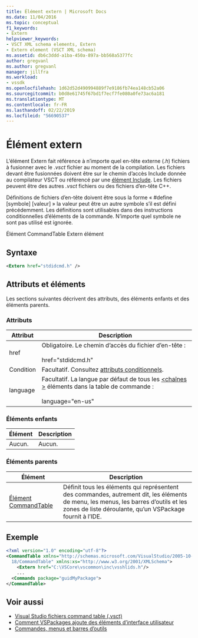 ```yaml
---
title: Élément extern | Microsoft Docs
ms.date: 11/04/2016
ms.topic: conceptual
f1_keywords:
- Extern
helpviewer_keywords:
- VSCT XML schema elements, Extern
- Extern element (VSCT XML schema)
ms.assetid: db6c3ddd-a1ba-450a-897a-bb568a5377fc
author: gregvanl
ms.author: gregvanl
manager: jillfra
ms.workload:
- vssdk
ms.openlocfilehash: 1d62d52d490994889f7e9186fb74ea148cb52a06
ms.sourcegitcommit: b0d8e61745f67bd1f7ecf7fe080a0fe73ac6a181
ms.translationtype: MT
ms.contentlocale: fr-FR
ms.lasthandoff: 02/22/2019
ms.locfileid: "56690537"
---
```

# <a name="extern-element"></a>Élément extern
L’élément Extern fait référence à n’importe quel en-tête externe (*.h*) fichiers à fusionner avec le *.vsct* fichier au moment de la compilation. Les fichiers devant être fusionnées doivent être sur le chemin d’accès Include donnée au compilateur VSCT ou référencé par une [élément Include](../extensibility/include-element.md). Les fichiers peuvent être des autres *.vsct* fichiers ou des fichiers d’en-tête C++.

 Définitions de fichiers d’en-tête doivent être sous la forme « #define [symbole] [valeur] » la valeur peut être un autre symbole s’il est défini précédemment. Les définitions sont utilisables dans des instructions conditionnelles d’éléments de la commande. N’importe quel symbole ne sont pas utilisé est ignorée.

 Élément CommandTable Extern élément

## <a name="syntax"></a>Syntaxe

```xml
<Extern href="stdidcmd.h" />
```

## <a name="attributes-and-elements"></a>Attributs et éléments
 Les sections suivantes décrivent des attributs, des éléments enfants et des éléments parents.

### <a name="attributes"></a>Attributs

|Attribut|Description|
|---------------|-----------------|
|href|Obligatoire. Le chemin d’accès du fichier d’en-tête :<br /><br /> href="stdidcmd.h"|
|Condition|Facultatif. Consultez [attributs conditionnels](../extensibility/vsct-xml-schema-conditional-attributes.md).|
|language|Facultatif. La langue par défaut de tous les [ \<chaînes >](../extensibility/strings-element.md) éléments dans la table de commande :<br /><br /> language="en-us"|

### <a name="child-elements"></a>Éléments enfants

|Élément|Description|
|-------------|-----------------|
|Aucun.|Aucun.|

### <a name="parent-elements"></a>Éléments parents

|Élément|Description|
|-------------|-----------------|
|[Élément CommandTable](../extensibility/commandtable-element.md)|Définit tous les éléments qui représentent des commandes, autrement dit, les éléments de menu, les menus, les barres d’outils et les zones de liste déroulante, qu’un VSPackage fournit à l’IDE.|

## <a name="example"></a>Exemple

```xml
<?xml version="1.0" encoding="utf-8"?>
<CommandTable xmlns="http://schemas.microsoft.com/VisualStudio/2005-10-
  18/CommandTable" xmlns:xs="http://www.w3.org/2001/XMLSchema">
    <Extern href="C:\VSCore\vscommon\inc\vsshlids.h"/>
    ...
  <Commands package="guidMyPackage">
</CommandTable>
```

## <a name="see-also"></a>Voir aussi
- [Visual Studio fichiers command table (.vsct)](../extensibility/internals/visual-studio-command-table-dot-vsct-files.md)
- [Comment VSPackages ajoute des éléments d’interface utilisateur](../extensibility/internals/how-vspackages-add-user-interface-elements.md)
- [Commandes, menus et barres d’outils](../extensibility/internals/commands-menus-and-toolbars.md)